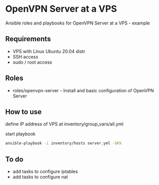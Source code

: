# OpenVPN Server at a VPS

Ansible roles and playbooks for OpenVPN Server at a VPS - example

## Requirements

* VPS with Linux Ubuntu 20.04 distr
* SSH access
* sudo / root access

## Roles

* roles/openvpn-server - Install and basic configuration of OpenVPN Server

## How to use

define IP address of VPS at inventory/group_vars/all.yml

start playbook

```bash
ansible-playbook -i inventory/hosts server.yml -bKk
```

## To do

* add tasks to configure iptables
* add tasks to configure nat

